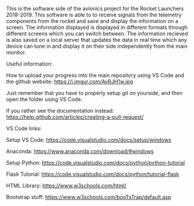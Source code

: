 This is the software side of the avionics project for the Rocket Launchers 2018-2019. This software is able to to receive signals from the telemetry components from the rocket and save and display the information on a screen. The information displayed is displayed in different formats through different screens which you can switch between. The information recieved is also saved on a local server that updates the data in real time which any device can tune in and display it on their side independently from the main monitor. 



Useful information:

How to upload your progress into the main repository using VS Code and the github website: https://i.imgur.com/AvRJH1w.jpg

Just remember that you have to properly setup git on yourside, and then open the folder using VS Code.

If you rather see the documentation instead: https://help.github.com/articles/creating-a-pull-request/

VS Code links:

Setup VS Code: https://code.visualstudio.com/docs/setup/windows

Anaconda: https://www.anaconda.com/download/#windows

Setup Python: https://code.visualstudio.com/docs/python/python-tutorial

Flask Tutorial: https://code.visualstudio.com/docs/python/tutorial-flask

HTML Library: https://www.w3schools.com/html/

Bootstrap stuff: https://www.w3schools.com/booTsTrap/default.asp
